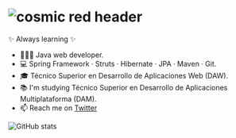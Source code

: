 # ![cosmic red header](https://assets.codepen.io/527512/twitch_cover.jpg?width=1000&height=200&format=auto&fit=cover)


✨ Always learning ✨

- 👨🏻‍💻 Java web developer. 
- 💻 Spring Framework · Struts · Hibernate · JPA · Maven · Git. 
- 🎓 Técnico Superior en Desarrollo de Aplicaciones Web (DAW).
- 📚 I'm studying Técnico Superior en Desarrollo de Aplicaciones Multiplataforma (DAM).
- 📫 Reach me on [Twitter](https://twitter.com/RaulGB88)

![GitHub stats](https://github-readme-stats.vercel.app/api?username=RaulGB88&count_private=true&show_icons=true&theme=radical)
